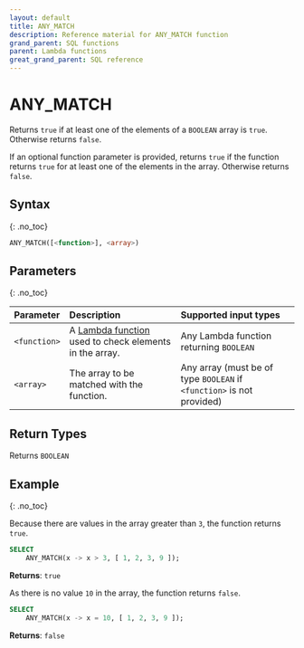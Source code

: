 ```yaml
---
layout: default
title: ANY_MATCH
description: Reference material for ANY_MATCH function
grand_parent: SQL functions
parent: Lambda functions
great_grand_parent: SQL reference
---
```



# ANY\_MATCH

Returns `true` if at least one of the elements of a `BOOLEAN` array is `true`.  Otherwise returns `false`.

If an optional function parameter is provided, returns `true` if the function returns `true` for at least one of the elements in the array. Otherwise returns `false`.

## Syntax
{: .no_toc}

```sql
ANY_MATCH([<function>], <array>)
```
## Parameters
{: .no_toc} 

| Parameter | Description              | Supported input types | 
| :--------- | :------------------------| :----------- | 
| `<function>`  | A [Lambda function](../../../Guides/working-with-semi-structured-data/working-with-arrays.md#manipulating-arrays-with-lambda-functions) used to check elements in the array. | Any Lambda function returning `BOOLEAN` | 
| `<array>`   | The array to be matched with the function.  | Any array (must be of type `BOOLEAN` if `<function>` is not provided)|       

## Return Types
Returns `BOOLEAN`

## Example
{: .no_toc}

Because there are values in the array greater than `3`, the function returns `true`. 
```sql
SELECT
	ANY_MATCH(x -> x > 3, [ 1, 2, 3, 9 ]);
```

**Returns**: `true`

As there is no value `10` in the array, the function returns `false`. 
```sql
SELECT
	ANY_MATCH(x -> x = 10, [ 1, 2, 3, 9 ]);
```

**Returns**: `false`
